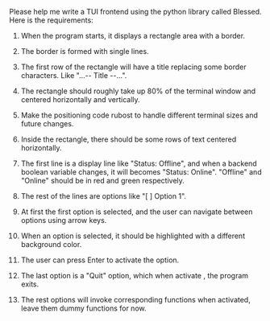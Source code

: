 Please help me write a TUI frontend using the python library called Blessed.
Here is the requirements:

1. When the program starts, it displays a rectangle area with a border.
2. The border is formed with single lines.
3. The first row of the rectangle will have a title replacing some border characters. Like "...-- Title --...".
4. The rectangle should roughly take up 80% of the terminal window and centered horizontally and vertically.
5. Make the positioning code rubost to handle different terminal sizes and future changes.

6. Inside the rectangle, there should be some rows of text centered horizontally.
7. The first line is a display line like "Status: Offline", and when a backend boolean variable changes, it will becomes "Status: Online". "Offline" and "Online" should be in red and green respectively.
8. The rest of the lines are options like "[ ] Option 1".
9. At first the first option is selected, and the user can navigate between options using arrow keys.
10. When an option is selected, it should be highlighted with a different background color.
11. The user can press Enter to activate the option.
12. The last option is a "Quit" option, which when activate , the program exits.
13. The rest options will invoke corresponding functions when activated, leave them dummy functions for now.

